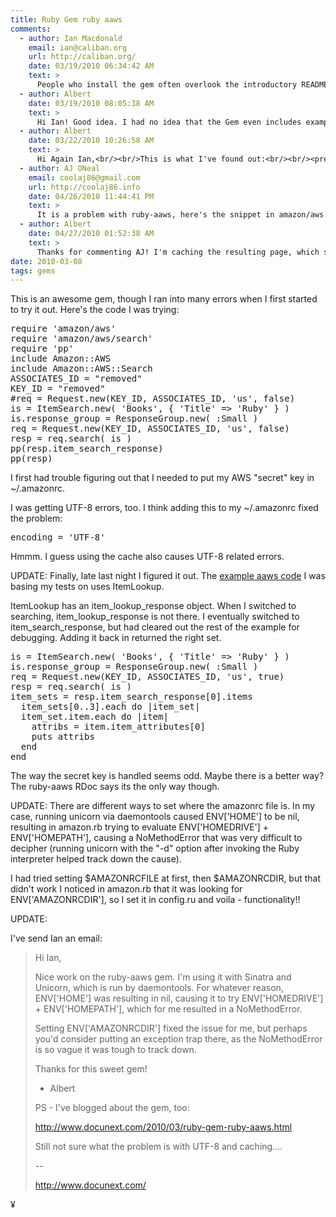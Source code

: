 ```yaml
---
title: Ruby Gem ruby aaws
comments:
  - author: Ian Macdonald
    email: ian@caliban.org
    url: http://caliban.org/
    date: 03/19/2010 06:34:42 AM
    text: >
      People who install the gem often overlook the introductory README file. I should probably move all of the information out of there and into the library itself, so that RDoc documentation gets generated for it.<br/><br/>I'm not sure why you have cache problems with UTF-8. What's the error you're getting?
  - author: Albert
    date: 03/19/2010 08:05:38 AM
    text: >
      Hi Ian! Good idea. I had no idea that the Gem even includes examples, too. I'll test out the cache again and see what the error is. Its odd because the cache file was in good shape when I would open it manually.
  - author: Albert
    date: 03/22/2010 10:26:58 AM
    text: >
      Hi Again Ian,<br/><br/>This is what I've found out:<br/><br/><pre><br/>missing attribute quote<br/>Line: 1<br/>Position: 1739<br/>Last 80 unconsumed characters:<br/>&lt;ItemSearchResponse xmlns=\"http://webservices.amazon.com/AWSECommerceService/200<br/>Line: 1<br/>Position: 1739<br/>Last 80 unconsumed characters:<br/>&lt;ItemSearchResponse xmlns=\"http://webservices.amazon.com/AWSECommerceService/200<br/>	/usr/lib/ruby/1.9.1/rexml/parsers/treeparser.rb:95:in `rescue in parse'<br/></pre><br/><br/>Looks like Rexml (or whatever is reading the cache file) is escaping the attribute quotes for some reason. The cached file does not have the attribute quotes escaped.
  - author: AJ ONeal
    email: coolaj86@gmail.com
    url: http://coolaj86.info
    date: 04/26/2010 11:44:41 PM
    text: >
      It is a problem with ruby-aaws, here's the snippet in amazon/aws.rb that fixes the issue:<br/><br/>      # Retrieve the cached response associated with _url_.<br/>      #<br/>      def fetch(url)<br/>          digest = Digest::MD5.hexdigest( url )<br/>          cache_file = File.join( @path, digest )<br/><br/>          return nil unless File.exist? cache_file<br/><br/>          Amazon.dprintf( 'Fetching %s from cache...', digest )<br/>          File.open( cache_file ).readlines.join().to_s<br/>      end<br/><br/>before it had<br/>          File.open( File.join(cache_file) ).readlines.to_s
  - author: Albert
    date: 04/27/2010 01:52:38 AM
    text: >
      Thanks for commenting AJ! I'm caching the resulting page, which seems to work OK.<br/><br/>Also, I recently starting using flix4r (Netflix API for ruby) and it uses the api_cache gem. I haven't scoped it out too much but I like the idea.
date: 2010-03-08
tags: gems
---
```

This is an awesome gem, though I ran into many errors when I first started to try it out. Here's the code I was trying:

<pre class="sh_ruby">
require 'amazon/aws'
require 'amazon/aws/search'
require 'pp'
include Amazon::AWS
include Amazon::AWS::Search
ASSOCIATES_ID = "removed"
KEY_ID = "removed"
#req = Request.new(KEY_ID, ASSOCIATES_ID, 'us', false)
is = ItemSearch.new( 'Books', { 'Title' => 'Ruby' } )
is.response_group = ResponseGroup.new( :Small )
req = Request.new(KEY_ID, ASSOCIATES_ID, 'us', false)
resp = req.search( is )
pp(resp.item_search_response)
pp(resp)
</pre>

I first had trouble figuring out that I needed to put my AWS "secret" key in ~/.amazonrc.

I was getting UTF-8 errors, too. I think adding this to my ~/.amazonrc fixed the problem:

<pre>
encoding = 'UTF-8'
</pre>

Hmmm. I guess using the cache also causes UTF-8 related errors.

UPDATE: Finally, late last night I figured it out. The [example aaws code](http://www.somelifeblog.com/2008/12/ruby-amazon-associates-web-services-aws.html) I was basing my tests on uses ItemLookup.

<div>ItemLookup has an item_lookup_response object. When I switched to searching, item_lookup_response is not there. I eventually switched to item_search_response, but had cleared out the rest of the example for debugging. Adding it back in returned the right set.</div>

<pre class="sh_ruby">
is = ItemSearch.new( 'Books', { 'Title' => 'Ruby' } )
is.response_group = ResponseGroup.new( :Small )
req = Request.new(KEY_ID, ASSOCIATES_ID, 'us', true)
resp = req.search( is )
item_sets = resp.item_search_response[0].items
  item_sets[0..3].each do |item_set|
  item_set.item.each do |item|
    attribs = item.item_attributes[0]
    puts attribs
  end
end
</pre>

The way the secret key is handled seems odd. Maybe there is a better way? The ruby-aaws RDoc says its the only way though.

UPDATE: There are different ways to set where the amazonrc file is. In my case, running unicorn via daemontools caused ENV['HOME'] to be nil, resulting in amazon.rb trying to evaluate ENV['HOMEDRIVE'] + ENV['HOMEPATH'], causing a NoMethodError that was very difficult to decipher (running unicorn with the "-d" option after invoking the Ruby interpreter helped track down the cause).

I had tried setting $AMAZONRCFILE at first, then $AMAZONRCDIR, but that didn't work I noticed in amazon.rb that it was looking for ENV['AMAZONRCDIR'], so I set it in config.ru and voila - functionality!!

UPDATE:

I've send Ian an email:

<blockquote>
Hi Ian,

Nice work on the ruby-aaws gem. I'm using it with Sinatra and Unicorn,
which is run by daemontools. For whatever reason, ENV['HOME'] was
resulting in nil, causing it to try ENV['HOMEDRIVE'] + ENV['HOMEPATH'],
which for me resulted in a NoMethodError.

Setting ENV['AMAZONRCDIR'] fixed the issue for me, but perhaps you'd
consider putting an exception trap there, as the NoMethodError is so vague
it was tough to track down.

Thanks for this sweet gem!

- Albert

PS - I've blogged about the gem, too:

http://www.docunext.com/2010/03/ruby-gem-ruby-aaws.html

Still not sure what the problem is with UTF-8 and caching....

--

http://www.docunext.com/
</blockquote>

¥

